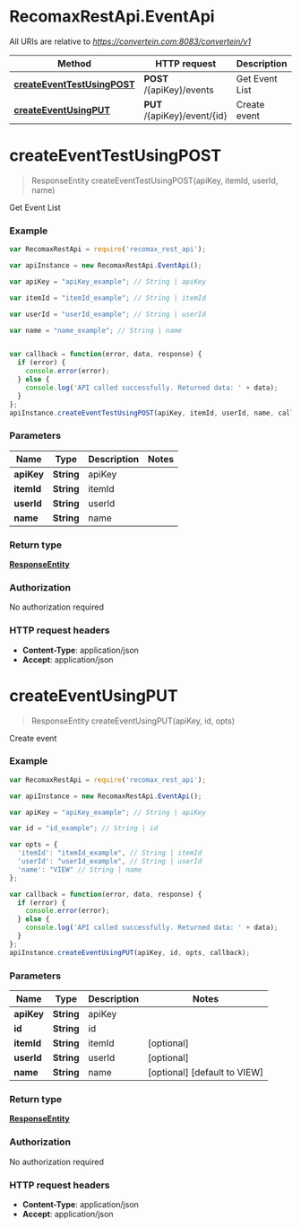 # RecomaxRestApi.EventApi

All URIs are relative to *https://convertein.com:8083/convertein/v1*

Method | HTTP request | Description
------------- | ------------- | -------------
[**createEventTestUsingPOST**](EventApi.md#createEventTestUsingPOST) | **POST** /{apiKey}/events | Get Event List
[**createEventUsingPUT**](EventApi.md#createEventUsingPUT) | **PUT** /{apiKey}/event/{id} | Create event


<a name="createEventTestUsingPOST"></a>
# **createEventTestUsingPOST**
> ResponseEntity createEventTestUsingPOST(apiKey, itemId, userId, name)

Get Event List

### Example
```javascript
var RecomaxRestApi = require('recomax_rest_api');

var apiInstance = new RecomaxRestApi.EventApi();

var apiKey = "apiKey_example"; // String | apiKey

var itemId = "itemId_example"; // String | itemId

var userId = "userId_example"; // String | userId

var name = "name_example"; // String | name


var callback = function(error, data, response) {
  if (error) {
    console.error(error);
  } else {
    console.log('API called successfully. Returned data: ' + data);
  }
};
apiInstance.createEventTestUsingPOST(apiKey, itemId, userId, name, callback);
```

### Parameters

Name | Type | Description  | Notes
------------- | ------------- | ------------- | -------------
 **apiKey** | **String**| apiKey | 
 **itemId** | **String**| itemId | 
 **userId** | **String**| userId | 
 **name** | **String**| name | 

### Return type

[**ResponseEntity**](ResponseEntity.md)

### Authorization

No authorization required

### HTTP request headers

 - **Content-Type**: application/json
 - **Accept**: application/json

<a name="createEventUsingPUT"></a>
# **createEventUsingPUT**
> ResponseEntity createEventUsingPUT(apiKey, id, opts)

Create event

### Example
```javascript
var RecomaxRestApi = require('recomax_rest_api');

var apiInstance = new RecomaxRestApi.EventApi();

var apiKey = "apiKey_example"; // String | apiKey

var id = "id_example"; // String | id

var opts = { 
  'itemId': "itemId_example", // String | itemId
  'userId': "userId_example", // String | userId
  'name': "VIEW" // String | name
};

var callback = function(error, data, response) {
  if (error) {
    console.error(error);
  } else {
    console.log('API called successfully. Returned data: ' + data);
  }
};
apiInstance.createEventUsingPUT(apiKey, id, opts, callback);
```

### Parameters

Name | Type | Description  | Notes
------------- | ------------- | ------------- | -------------
 **apiKey** | **String**| apiKey | 
 **id** | **String**| id | 
 **itemId** | **String**| itemId | [optional] 
 **userId** | **String**| userId | [optional] 
 **name** | **String**| name | [optional] [default to VIEW]

### Return type

[**ResponseEntity**](ResponseEntity.md)

### Authorization

No authorization required

### HTTP request headers

 - **Content-Type**: application/json
 - **Accept**: application/json

